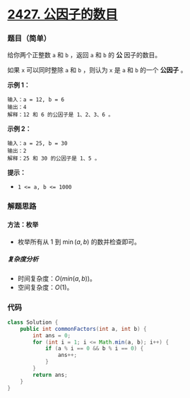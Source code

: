 # [2427. 公因子的数目](https://leetcode.cn/problems/number-of-common-factors/)

### 题目（简单）

给你两个正整数 `a` 和 `b` ，返回 `a` 和 `b` 的 **公** 因子的数目。

如果 `x` 可以同时整除 `a` 和 `b` ，则认为 `x` 是 `a` 和 `b` 的一个 **公因子** 。

**示例 1：**

```
输入：a = 12, b = 6
输出：4
解释：12 和 6 的公因子是 1、2、3、6 。
```

**示例 2：**

```
输入：a = 25, b = 30
输出：2
解释：25 和 30 的公因子是 1、5 。
```

**提示：**

* `1 <= a, b <= 1000`

### 解题思路

#### 方法：枚举

- 枚举所有从 $1$ 到 $\min(a, b)$ 的数并检查即可。

##### 复杂度分析

- 时间复杂度：$O(min(a,b))$。
- 空间复杂度：$O(1)$。

### 代码

```java
class Solution {
    public int commonFactors(int a, int b) {
        int ans = 0;
        for (int i = 1; i <= Math.min(a, b); i++) {
            if (a % i == 0 && b % i == 0) {
                ans++;
            }
        }
        return ans;
    }
}
```
